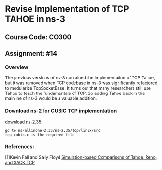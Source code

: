 # Revise Implementation of TCP TAHOE in ns-3

## Course Code: CO300

## Assignment: #14

### Overview
The previous versions of ns-3 contained the implementation of TCP Tahoe, but it was
removed when TCP codebase in ns-3 was significantly refactored to modularize
TcpSocketBase. It turns out that many researchers still use Tahoe to teach the fundamentals
of TCP. So adding Tahoe back in the mainline of ns-3 would be a valuable addition.


### Download ns-2 for CUBIC TCP implementation
[download ns-2.35](https://sourceforge.net/projects/nsnam/files/allinone/ns-allinone-2.35/ns-allinone-2.35.tar.gz/download)   

    go to ns-allinone-2.35/ns-2.35/tcp/linux/src
    tcp_cubic.c is the required file



### References:
[1]Kevin Fall and Sally Floyd [Simulation-based Comparisons of Tahoe, Reno, and SACK TCP](https://www.icir.org/floyd/papers/sacks.pdf)



